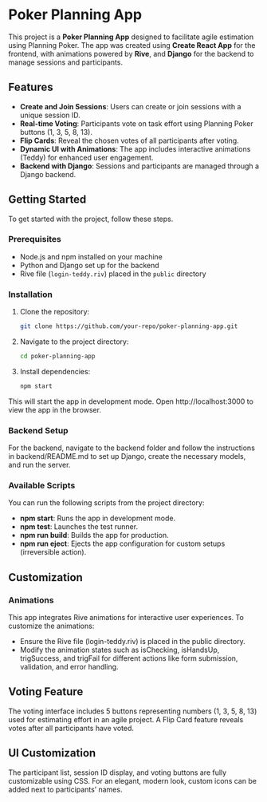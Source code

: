 # Poker Planning App

This project is a **Poker Planning App** designed to facilitate agile estimation using Planning Poker. The app was created using **Create React App** for the frontend, with animations powered by **Rive**, and **Django** for the backend to manage sessions and participants.

## Features

- **Create and Join Sessions**: Users can create or join sessions with a unique session ID.
- **Real-time Voting**: Participants vote on task effort using Planning Poker buttons (1, 3, 5, 8, 13).
- **Flip Cards**: Reveal the chosen votes of all participants after voting.
- **Dynamic UI with Animations**: The app includes interactive animations (Teddy) for enhanced user engagement.
- **Backend with Django**: Sessions and participants are managed through a Django backend.

## Getting Started

To get started with the project, follow these steps.

### Prerequisites

- Node.js and npm installed on your machine
- Python and Django set up for the backend
- Rive file (`login-teddy.riv`) placed in the `public` directory

### Installation

1. Clone the repository:
   ```bash
   git clone https://github.com/your-repo/poker-planning-app.git

2. Navigate to the project directory:
   ```bash
   cd poker-planning-app

3. Install dependencies:
    ```bash
    npm start

This will start the app in development mode. Open http://localhost:3000 to view the app in the browser.

### Backend Setup

For the backend, navigate to the backend folder and follow the instructions in backend/README.md to set up Django, create the necessary models, and run the server.


### Available Scripts
You can run the following scripts from the project directory:

- **npm start**: Runs the app in development mode.
- **npm test**: Launches the test runner.
- **npm run build**: Builds the app for production.
- **npm run eject**: Ejects the app configuration for custom setups (irreversible action).

## Customization

### Animations
This app integrates Rive animations for interactive user experiences. To customize the animations:

- Ensure the Rive file (login-teddy.riv) is placed in the public directory.
- Modify the animation states such as isChecking, isHandsUp, trigSuccess, and trigFail for different actions like form submission, validation, and error handling.

## Voting Feature
The voting interface includes 5 buttons representing numbers (1, 3, 5, 8, 13) used for estimating effort in an agile project. A Flip Card feature reveals votes after all participants have voted.

## UI Customization
The participant list, session ID display, and voting buttons are fully customizable using CSS. For an elegant, modern look, custom icons can be added next to participants’ names.
